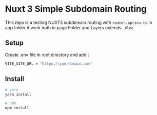 # Nuxt 3 Simple Subdomain Routing

This repo is a testing NUXT3 subdomain routing with `router.option.ts` in app folder
it work both in page Folder and Layers extends `_blog`


## Setup

Create .env file in root directory and add :

```bash
VITE_SITE_URL = "https://yourdomain.com"
````

## Install

```bash
# yarn
yarn install

# npm
npm install
